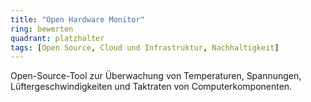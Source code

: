 ```yaml
---
title: "Open Hardware Monitor"
ring: bewerten
quadrant: platzhalter
tags: [Open Source, Cloud und Infrastruktur, Nachhaltigkeit]
---
```


Open-Source-Tool zur Überwachung von Temperaturen, Spannungen, Lüftergeschwindigkeiten und Taktraten von Computerkomponenten.